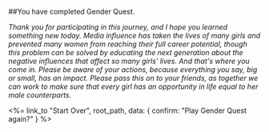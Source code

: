 
##You have completed Gender Quest.

*Thank you for participating in this journey, and I hope you learned something new today. Media
influence has taken the lives of many girls and prevented many women from reaching their full
career potential, though this problem can be solved by educating the next generation about the
negative influences that affect so many girls’ lives. And that's where you come in. Please be
aware of your actions, because everything you say, big or small, has an impact. Please pass this
on to your friends, as together we can work to make sure that every girl has an opportunity in
life equal to her male counterparts.*

<%= link_to "Start Over", root_path, data: { confirm: "Play Gender Quest again?" } %>
